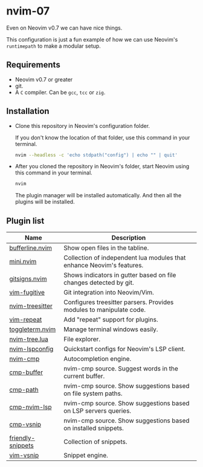 # nvim-07

Even on Neovim v0.7 we can have nice things.

This configuration is just a fun example of how we can use Neovim's `runtimepath` to make a modular setup.

## Requirements

* Neovim v0.7 or greater
* git.
* A `C` compiler. Can be `gcc`, `tcc` or `zig`.

## Installation

* Clone this repository in Neovim's configuration folder.

  If you don't know the location of that folder, use this command in your terminal.

  ```sh
  nvim --headless -c 'echo stdpath("config") | echo "" | quit'
  ```

* After you cloned the repository in Neovim's folder, start Neovim using this command in your terminal.

  ```sh
  nvim
  ```

  The plugin manager will be installed automatically. And then all the plugins will be installed.

## Plugin list

| Name                                                                                            | Description                                                           |
| ---                                                                                             | ---                                                                   |
| [bufferline.nvim](https://github.com/akinsho/bufferline.nvim)                                   | Show open files in the tabline.                                       |
| [mini.nvim](https://github.com/echasnovski/mini.nvim)                                           | Collection of independent lua modules that enhance Neovim's features. |
| [gitsigns.nvim](https://github.com/lewis6991/gitsigns.nvim)                                     | Shows indicators in gutter based on file changes detected by git.     |
| [vim-fugitive](https://github.com/tpope/vim-fugitive)                                           | Git integration into Neovim/Vim.                                      |
| [nvim-treesitter](https://github.com/nvim-treesitter/nvim-treesitter)                           | Configures treesitter parsers. Provides modules to manipulate code.   |
| [vim-repeat](https://github.com/tpope/vim-repeat)                                               | Add "repeat" support for plugins.                                     |
| [toggleterm.nvim](https://github.com/akinsho/toggleterm.nvim)                                   | Manage terminal windows easily.                                       |
| [nvim-tree.lua](https://github.com/kyazdani42/nvim-tree.lua)                                    | File explorer.                                                        |
| [nvim-lspconfig](https://github.com/neovim/nvim-lspconfig)                                      | Quickstart configs for Neovim's LSP client.                           |
| [nvim-cmp](https://github.com/hrsh7th/nvim-cmp)                                                 | Autocompletion engine.                                                |
| [cmp-buffer](https://github.com/hrsh7th/cmp-buffer)                                             | nvim-cmp source. Suggest words in the current buffer.                 |
| [cmp-path](https://github.com/hrsh7th/cmp-path)                                                 | nvim-cmp source. Show suggestions based on file system paths.         |
| [cmp-nvim-lsp](https://github.com/hrsh7th/cmp-nvim-lsp)                                         | nvim-cmp source. Show suggestions based on LSP servers queries.       |
| [cmp-vsnip](https://github.com/hrsh7th/cmp-vsnip)                                               | nvim-cmp source. Show suggestions based on installed snippets.        |
| [friendly-snippets](https://github.com/rafamadriz/friendly-snippets)                            | Collection of snippets.                                               |
| [vim-vsnip](https://github.com/hrsh7th/vim-vsnip)                                               | Snippet engine.                                                       |

